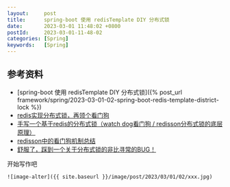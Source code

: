 ```yaml
---
layout:     post
title:      spring-boot 使用 redisTemplate DIY 分布式锁
date:       2023-03-01 11:48:02 +0800
postId:     2023-03-01-11-48-02
categories: [Spring]
keywords:   [Spring]
---
```


## 参考资料
* [spring-boot 使用 redisTemplate DIY 分布式锁]({% post_url framework/spring/2023-03-01-02-spring-boot-redis-template-district-lock %})
* [redis实现分布式锁，再领个看门狗](https://blog.csdn.net/weixin_42645678/article/details/124449623)
* [手写一个基于redis的分布式锁（watch dog看门狗 / redisson分布式锁的底层原理）](https://blog.51cto.com/u_15127642/2754894)
* [redisson中的看门狗机制总结](https://www.cnblogs.com/jelly12345/p/14699492.html)
* [舒服了，踩到一个关于分布式锁的非比寻常的BUG！](https://heapdump.cn/article/3751655)

开始写作吧
```
![image-alter]({{ site.baseurl }}/image/post/2023/03/01/02/xxx.jpg)
```
